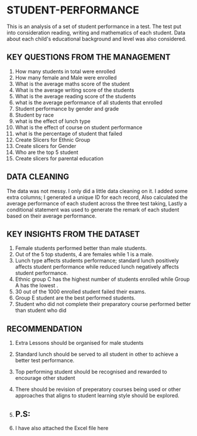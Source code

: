 # STUDENT-PERFORMANCE
This is an analysis of a set of student performance in a test. The test put into consideration reading, writing and mathematics of each student. Data about each child's educational background and level was also considered.

## KEY QUESTIONS FROM THE MANAGEMENT
1. How many students in total were enrolled
2. How many female and Male were enrolled
3. What is the average maths score of the student
4. What is the average writing score of the students
5. What is the average reading score of the students
5. what is the average performance of all students that enrolled 
6. Student performance by gender and grade
7. Student by race
8. what is the effect of lunch type 
9. What is the effect of course on student performance
10. what is the percentage of student that failed
11. Create Slicers for Ethnic Group
12. Create slicers for Gender
13. Who are the top 5 student
14. Create slicers for parental education

## DATA CLEANING
The data was not messy. I only did a little data cleaning on it. I added some extra columns; I generated a unique ID for each record, Also calculated the average performance of each student across the three test taking, Lastly a conditional statement was used to generate the remark of each student based on their average performance. 

## KEY INSIGHTS FROM THE DATASET
1. Female students performed better than male students. 
2. Out of the 5 top students, 4 are females while 1 is a male.
3. Lunch type affects students performance; standard lunch positively affects student performance while reduced lunch negatively affects student performance.
4. Ethnic group C  has the highest number of students enrolled while Group A has the lowest .
5. 30  out of the 1000 enrolled student failed their exams. 
6. Group E student are the best performed students.
7. Student who did not complete their preparatory course performed better than student who did

## RECOMMENDATION
1. Extra Lessons should be organised for male students
2. Standard lunch should be served to all student in other to achieve a better test performance. 
3. Top performing student should be recognised and rewarded to encourage other student
4. There should be revision of preperatory courses being used or other approaches that aligns to student learning style should be explored.

5. ## P.S:
6. I have also attached the Excel file here
